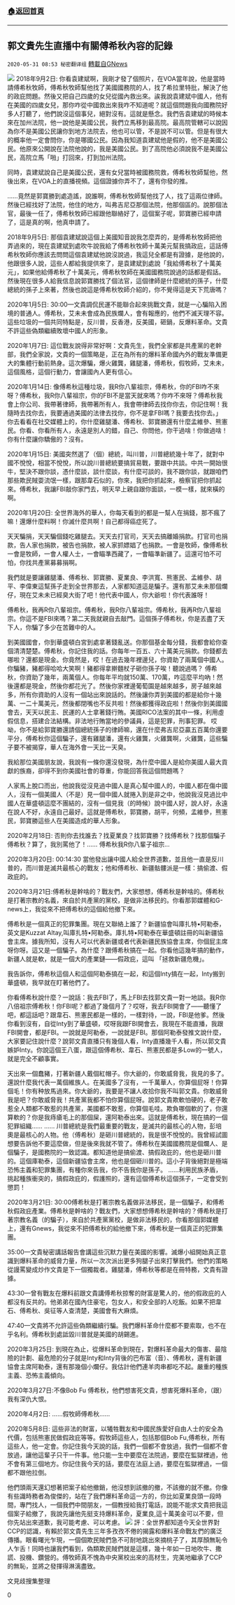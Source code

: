 ###  [:house:返回首頁](https://github.com/ourhimalayas/txt)
---

## 郭文貴先生直播中有關傅希秋內容的記錄
`2020-05-31 08:53 秘密翻译组` [轉載自GNews](https://gnews.org/zh-hant/218610/)

![](https://s3.amazonaws.com/gnews-media-offload/wp-content/uploads/2020/05/31083319/1-131-80.jpg)
2018年9月2日:
你看袁建斌啊，我剛才發了個照片，在VOA當年說，他是當時請傅希秋牧師，傅希秋牧師幫他找了美國國務院的人，找了希拉里特批，解決了他的政庇問題。然後又把自己四歲的女兒從國內救出來。誒我說袁建斌中國人，他有在美國的四歲女兒，那你咋從中國救出來我咋不知道呢？就這個問題我向國務院好多人打聽了，他們說沒這個事兒，絕對沒有。這就是懸念。我們告袁建斌的時候本來在加州法院，他一說他是美國公民，我們立馬移到最高院。最高院管轄可以說因為你不是美國公民讓你到地方法院去，他也可以管，不是說不可以管。但是有很大的概率他一定會問你，你是哪國公民。因為我知道袁建斌他是假的，他不是美國公民。他原來公開說在法院他說的，我是美國公民。到了高院他必須說我不是美國公民，高院立馬「啪」打回來，打到加州法院。

同時，袁建斌說自己是美國公民，還有女兒當時被國務院救，傅希秋牧師幫他，然後出來，在VOA上的直播視頻。這個證據你弄不了，還有你發的推。

……竟然是郭寶勝到處造謠，說誰啊，傅希秋牧師幫他找了人，找了這兩位律師。然後已經找好了法院，他住的地方，叫弗吉尼亞那個法院，他那個區的。說那個法官，最後一任了，傅希秋牧師已經跟他聯絡好了，這個案子呢，郭寶勝已經申請了，這是真的啊，他真申請了。

2018年9月5日:
那個袁建斌說這個上美國知音說我怎麼弄的，是傅希秋牧師把他弄過來的，現在袁建斌到處吹牛說我給了傅希秋牧師十萬美元幫我搞政庇，這話傅希秋牧師你應該去問問這個袁建斌他說沒說過，我這兒全都是有證據，是他說的，他跟很多人說，這些人都給我提供來了，是袁建斌到處說「我給傅希秋了十萬美元」，如果他給傅希秋了十萬美元，傅希秋牧師在美國國務院說過的話都是假話。然後現在很多人給我信息說郭寶勝找了個法官，這個律師是什麼總統的孫子，什麼總統的孫子上來著，然後也說這是傅希秋牧師介紹的，你不覺得這是天下荒唐嗎？

2020年1月5日:
30:00—文貴調侃民運不能聯合起來挑戰文貴，就是一心騙陷入困境的普通人。傅希秋，艾未未會成為民族爛人，會有報應的，他們不滅天理不容。這些垃圾的一個共同特點是，反川普，反香港，反美國，砸鍋，反爆料革命。文貴不許這些偽類繼續敗壞中國人的形象。

2020年1月7日:
這位戰友說得非常好啊：文貴先生，我們全家都是共產黨的老幹部，我們全家說，文貴的一個策略是，正在為所有的爆料革命國內外的戰友準備更大的集體行動前熱身。這次爆騙，爆火雞龔，雞腿潘，傅希秋，假牧師，艾未未，這個風格，這個行動力，會讓國內人更有信心。

2020年1月14日:
像傅希秋這種垃圾，我R你八輩祖宗，傅希秋，你的FBI咋不來呀？傅希秋，我R你八輩祖宗，你的FBI不是當天就來嗎？你咋不來呀？傅希秋我會上你公司、我帶著律師，我帶著所有人，我會帶律師去找你你去，你記住啊！我隨時去找你去，我要通過美國的法律去找你，你不是拿FBI嗎？我要去找你去。」
你去看看在社交媒體上的，你什麼雞腿潘、傅希秋、郭寶勝還有什麼孟維參、熊憲民。你看、你看所有人，永遠是別人的錯，自己、你問他，你干過啥！你做過啥！你有什麼讓你驕傲的？沒有。

2020年1月15日:
美國突然選了（個）總統，叫川普，川普總統幾十年了，就對中國不悅悅，相當不悅悅，所以說川普總統要搞貿易戰，要跟中共談。中共一開始很牛，堅決不跟你談，憑什麼談，談什麼談，有什麼可談的，我不跟你談，就跟咱們那些欺民賊耍流氓一樣，跟那韋石似的，你來，我把你抓起來，檢察官把你抓起來。傅希秋，我讓FBI敲你家門去，明天早上親自跟你面談，一模一樣，就來橫的啊。

2020年1月20日:
全世界海外的華人，你每天看到的都是一幫人在捐錢，那不瘋了嘛！還爆什麼料啊！你滅什麼共啊！自己都得癌症死了。

天天騙捐，天天騙個錢吃雞腿去。天天去打官司，天天去搞離婚捐款。打官司也捐款，告人家也捐款，被告也捐款，被人家抓嫖娼了也捐款。一會是牧師，像傅希秋一會是牧師，一會人權人士，一會瞄準西藏了，一會瞄準新疆了。這還可怕不可怕，你找共產黨募募捐啊。

我們就是要讓雞腿潘、傅希秋、郭寶勝、夏業良、李洪寬、熊憲民、孟維參、胡平、李偉東這幫孫子走到全世界那去，人家都知道這是騙子。還有那艾未未那個爛仔，現在艾未未已經臭大街了吧！他代表中國人，你大爺啦！你代表誰呀！

傅希秋，我再R你八輩祖宗。傅希秋，我R你八輩祖宗。傅希秋，我再R你八輩祖宗。你這不是FBI來嗎？第二天我就親自去敲門。這個孫子傅希秋，你是丟盡了天下人，你騙了多少在苦難中的人。

到美國國會，你到華盛頓白宮到處拿著錢亂送。你那個基金每分錢，我都會給你查個清清楚楚。傅希秋，你記住我的話。你每年一百五、六十萬美元捐款。你錢都去哪啦？還都是現金。你竟然是，哎！在過去幾年裡邊兒，你資助了兩萬個中國人。你騙豬，豬都得哈哈大笑啊！豬都得拿擀麵杖子砸你孫子唉！聽說過嗎？
傅希秋，你資助了幾年，兩萬個人。你每年平均就150萬、170萬，咋這麼平均吶！然後還都是現金，然後你都花光了。然後你家裡邊葡萄園是越來越多，房子越來越多，所有你資助的人沒有一個站出來說話的。然後讓你弄到美國的都是給你十幾萬、一二十萬美元，然後都閉嘴也不反共啦！然後都獲得政庇啦！然後你到美國國會去，天天以民主、民運的人士拿著錢行賄。美國RICO法案的其中一條，利用虛假信息，搭建合法結構。非法地行賄當地的參議員，這是犯罪，刑事犯罪。
哎呦，你不是給郭寶勝還請個總統孫子的律師嘛，還在什麼弗吉尼亞贏五百萬你還要平分，傅希秋你這個騙子，還有雞腿潘，還有火雞龔，火雞龔啊，火雞龔，這些騙子要不被揭穿，華人在海外會一天比一天臭。

我給那位美國朋友說，我說有一條你還沒發現，為什麼中國人是給你美國人最大貢獻的族裔，卻得不到你美國社會的尊重，你能回答我這個問題嗎？

人家馬上脫口而出，他說我從沒見過中國人是真心幫中國人的，中國人都在傷中國人，沒有一個美國人（不是）見一個中國人就捲入到是非之中，他說我沒見過比中國人在華盛頓這麼不團結的，沒有一個見我（的時候）說中國人好，說人好，永遠在說人不好，永遠自己最好。這就是傅希秋，郭寶勝，胡平，何頻，孟維參，熊憲民，郭寶勝這些人在美國造成的華人形象。

2020年2月18日:
否則你去找誰去？找夏業良？找郭寶勝？找傅希秋？找那個騙子傅希秋？算了，我別罵他了！……
傅希秋我R你八輩子祖宗…

2020年3月20日:
00:14:30 當他發出讓中國人給全世界道歉，並且他一直是反川普的，而川普是滅共最核心的戰友；他和傅希秋、新疆骷髏派是一樣：搞偷渡、假政庇的。

2020年3月21日:傅希秋是幹啥的？戰友們，大家想想，傅希秋是幹啥的。傅希秋是打著宗教的名義，來自於共產黨的黨校，是做非法移民的。你看那郭媒體和G-news上，我從來不把傅希秋的這個給他撤下來。

傅希秋是一個真正的犯罪集團。現在又聯絡上誰了？新疆協會叫庫扎特•阿勒泰，英文是Kuzzat Altay,叫庫扎特•阿勒泰。庫扎特•阿勒泰在華盛頓註冊的叫新疆協會主席。據我所知，沒有人可以代表新疆或者代表新疆民族協會主席，你個屁主席呀你呀。這又是一個騙子。為什麼？跟傅希秋搞在一起。你看他這幾年搞的動作，新疆人就是軟，就是一個大的產業鏈——假政庇，這叫 「拯救新疆危機」。

我告訴你，傅希秋這個人和這個阿勒泰搞在一起，和這個Inty搞在一起，Inty搬到華盛頓，我早就在盯著他們了。

你看傅希秋說什麼？一說話：我去FBI了，馬上FBI去找郭文貴一對一地談。我R你八倍祖宗傅希秋！你FBI呢？都過了幾個月了？哎呀，我去FBI開會了——聽懂了吧，都這話吧？跟韋石、熊憲民都是一樣的，一樣對待，一說，FBI是他爹。然後你看到沒有，自從Inty到了華盛頓，哎呀我跟FBI開會去，我現在不能直播，我跟FBI開會，都是FBI。一說就是阿勒泰，一說就是FBI。那個阿勒泰發推文說什麼，大家要記住說什麼？說郭文貴直播只有幾個人看，Inty直播幾千人看，所以郭文貴嫉妒Inty。你說這個王八蛋，跟這個傅希秋、韋石、熊憲民都是多Low的一號人，就是完全不顧事實。

天出來一個蠢豬，打著新疆人戴個紅帽子。你大爺的，你敢威脅我，我見的多了。還說什麼我代表一萬個維族人。在美國多了沒有，一千萬華人，你算個屁呀！你算個毛！你有种放馬過來。你大爺的，我要是不讓人收拾你我不叫郭文貴。你敢威脅我是吧？你敢威脅我！共產黨我都不怕你算個屁呀。說郭文貴欺軟怕硬的，老子敢惹全人類都不敢惹的共產黨，美國都不敢惹，你算個毛哇。欺負哪個軟的了，你還算軟的？你是我痔瘡毛上的那個屎，還阿勒泰出來。這就是傅希秋，現在搞的一個犯罪組織……
……
川普總統是我們最重要的戰友，是滅共的最核心的人物，彭培奧是最核心的人物。他（傅希秋）是砸川普總統的，我是很不悅悅的。我曾經試圖想要告訴他不要這麼做，但是後來我就不管了。傅希秋在美國國務院是個爛人、是個騙子，是國務院的一致認識。都知道他是搞偷渡、搞假政庇的，他也是砸川普的。這個庫勒泰，這個新疆協會主席，他也是個砸川普的。這小子背後絕對是極端恐怖主義和犯罪集團，有種你來告我，你不告我你是孫子。
……利用民族矛盾，挑起種族衝突的，搞假政庇的，假護照的，還有這個傅希秋這個孫子，一定會受到懲罰！

2020年3月21日:
30:00傅希秋是打著宗教名義做非法移民，是一個騙子，和傅希秋假政庇產業。傅希秋是幹啥的？戰友們，大家想想傅希秋是幹啥的？傅希秋是打著宗教名義（的騙子），來自於共產黨黨校，是做非法移民的，你看那個郭媒體上，還有Gnews，我從來不把傅希秋的給他撤下來，傅希秋是一個真正的犯罪集團。

35:00—文貴秘密講話報告會講這些沉默力量在美國的影響。滅爆小組開始真正意識到爆料革命的威脅力量，所以一次次派出更多狗腿子出來打擊我們。他們的策略從謾罵變成炒作文貴是下一個獨裁者。雞腿潘，傅希秋等都是在冊特務，文貴有證據。

43:30—曾有戰友在爆料前跟文貴講傅希秋掠奪的財富是驚人的，他的假政庇的人都沒有反共的。他弟弟在國內住豪宅，包女人，和安全部的人吃飯。如果不把韋石、傅希秋、吳征等人查清楚，美國會有大麻煩。

47:40—文貴將不允許這些偽類繼續行騙。我們爆料革命什麼都不要索取，也不在乎名利。傅希秋到處詆毀川普就是美國的胡錫進。

2020年3月25日:
到現在為止，從爆料革命到現在，對爆料革命最大的傷害、最陰險的計劃、最危險的分子就是Inty和Inty背後的巴布富（音）、傅希秋，還有新疆協會主席阿勒泰，還有那幾個小爛仔。我估計他們連羊肉串都吃不起。嚴重的種族主義、恐怖主義傾向。

2020年3月27日:不像Bob Fu 傅希秋，他們想害死文貴，想害死爆料革命，（跟）我有深仇大恨。

2020年4月2日:
……假牧師傅希秋……

2020年5月8日:
這些非法的財富，以犧牲戰友和中國民族愛好自由人士的安全為代價，包括熊憲民做假政庇等等。假牧師這些人，包括那個Bob Fu,傅希秋，所有這些人，他一定會。你記住我今天說的話，我們一個都不會放過，我們一個都不會放過，讓他這輩子只干一件事。他只能一生中要麼在法院過，要麼在監獄裡過，他不會有第三個地方。你記住我今天的話，要麼在法庭上過，要麼在監獄裡過，一個都不跟他拉倒。

他們頭兩天還幻想著把案子給他撤銷，他沒想到該撤的撤，不該撤的就不撤。你像有些識時務者為俊傑的，站在了我們爆料革命這一方的，你比如夏業良頭一段時間，專門找人，一個我們中間朋友，一個教授給我打電話，說能不能求文貴把我這個案子給撤了，我說先讓他先挺支持爆料革命，夏業良,這十萬美金可以不要，但你先站出來道歉，我可能考慮、可以考慮。
![](https://s3.amazonaws.com/gnews-media-offload/wp-content/uploads/2020/05/31083356/2-47-48.png)
評：全世界都知道今天全世界對CCP的認識，有賴於郭文貴先生三年多孜孜不倦的揭露和爆料革命戰友們的廣泛傳播。眼看曙光乍現，一個個欺民賊們急不可耐地跳出來摘桃子了，其厚顏無恥令人乍舌！同時也讓我們看到，偽類欺民賊們就是這樣，幾十年如一日地吹牛、撒謊、投機、鑽營的。傅牧師真不愧為中央黨校出來的高材生，完美地繼承了CCP的無恥，並將之發揮得淋漓盡致。

文見歧搜集整理

0
